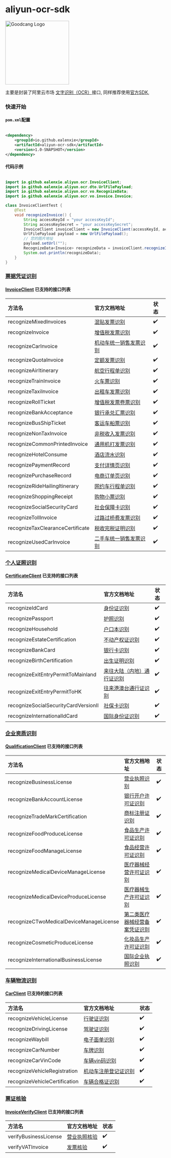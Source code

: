 aliyun-ocr-sdk
===========

<img src="https://img.alicdn.com/tfs/TB13DzOjXP7gK0jSZFjXXc5aXXa-212-48.png" alt="Goodcang Logo" width="200">

主要是封装了阿里云市场 [文字识别（OCR）](https://help.aliyun.com/document_detail/442243.html)接口,
同样推荐使用[官方SDK](https://help.aliyun.com/document_detail/295361.html?spm=a2c4g.294602.0.0.7d6b273fcuQtyU),

### 快速开始

#### `pom.xml`配置

```xml

<dependency>
    <groupId>io.github.ealenxie</groupId>
    <artifactId>aliyun-ocr-sdk</artifactId>
    <version>1.0-SNAPSHOT</version>
</dependency>
```

#### 代码示例

```java

import io.github.ealenxie.aliyun.ocr.InvoiceClient;
import io.github.ealenxie.aliyun.ocr.dto.UrlFilePayload;
import io.github.ealenxie.aliyun.ocr.vo.RecognizeData;
import io.github.ealenxie.aliyun.ocr.vo.invoice.Invoice;

class InvoiceClientTest {
    @Test
    void recognizeInvoice() {
        String accessKeyId = "your accessKeyId";
        String accessKeySecret = "your accessKeySecret";
        InvoiceClient invoiceClient = new InvoiceClient(accessKeyId, accessKeySecret);
        UrlFilePayload payload = new UrlFilePayload();
        // 您的图片地址
        payload.setUrl("");
        RecognizeData<Invoice> recognizeData = invoiceClient.recognizeInvoice(payload);
        System.out.println(recognizeData);
    }
}

```

### [票据凭证识别](https://help.aliyun.com/document_detail/442265.html)

#### [InvoiceClient](https://github.com/EalenXie/sdk-all/blob/main/aliyun-ocr-sdk/src/main/java/io/github/ealenxie/aliyun/ocr/InvoiceClient.java) 已支持的接口列表

| 方法名                              | 官方文档地址                                                             | 状态  |
|:---------------------------------|:-------------------------------------------------------------------|:----|
| recognizeMixedInvoices           | [混贴发票识别](https://help.aliyun.com/document_detail/442266.htm)       | ✔️  |
| recognizeInvoice                 | [增值税发票识别](https://help.aliyun.com/document_detail/442267.htm)      | ✔️  |
| recognizeCarInvoice              | [机动车统一销售发票识别](https://help.aliyun.com/document_detail/442268.html) | ✔️  |
| recognizeQuotaInvoice            | [定额发票识别](https://help.aliyun.com/document_detail/442269.html)      | ✔️  |
| recognizeAirItinerary            | [航空行程单识别](https://help.aliyun.com/document_detail/442270.html)     | ✔️  |
| recognizeTrainInvoice            | [火车票识别](https://help.aliyun.com/document_detail/442271.html)       | ✔️  |
| recognizeTaxiInvoice             | [出租车发票识别](https://help.aliyun.com/document_detail/442272.html)     | ✔️  |
| recognizeRollTicket              | [增值税发票卷票识别](https://help.aliyun.com/document_detail/442273.html)   | ✔️  |
| recognizeBankAcceptance          | [银行承兑汇票识别](https://help.aliyun.com/document_detail/442274.html)    | ✔️  |
| recognizeBusShipTicket           | [客运车船票识别](https://help.aliyun.com/document_detail/442275.html)     | ✔️  |
| recognizeNonTaxInvoice           | [非税收入发票识别](https://help.aliyun.com/document_detail/442276.html)    | ✔️  |
| recognizeCommonPrintedInvoice    | [通用机打发票识别](https://help.aliyun.com/document_detail/442277.html)    | ✔️  |
| recognizeHotelConsume            | [酒店流水识别](https://help.aliyun.com/document_detail/442278.html)      | ✔️  |
| recognizePaymentRecord           | [支付详情页识别](https://help.aliyun.com/document_detail/442279.html)     | ✔️  |
| recognizePurchaseRecord          | [电商订单页识别](https://help.aliyun.com/document_detail/442280.html)     | ✔️  |
| recognizeRideHailingItinerary    | [网约车行程单识别](https://help.aliyun.com/document_detail/442281.html)    | ✔️  |
| recognizeShoppingReceipt         | [购物小票识别](https://help.aliyun.com/document_detail/442282.html)      | ✔️  |
| recognizeSocialSecurityCard      | [社会保障卡识别](https://help.aliyun.com/document_detail/442283.html)     | ✔️  |
| recognizeTollInvoice             | [过路过桥费发票识别](https://help.aliyun.com/document_detail/442284.html)   | ✔️  |
| recognizeTaxClearanceCertificate | [税收完税证明识别](https://help.aliyun.com/document_detail/442285.html)    | ✔️  |
| recognizeUsedCarInvoice          | [二手车统一销售发票识别](https://help.aliyun.com/document_detail/442286.html) | ✔️  |

### [个人证照识别](https://help.aliyun.com/document_detail/442254.html)

#### [CertificateClient](https://github.com/EalenXie/sdk-all/blob/main/aliyun-ocr-sdk/src/main/java/io/github/ealenxie/aliyun/ocr/CertificateClient.java) 已支持的接口列表

| 方法名                                  | 官方文档地址                                                               | 状态  |
|:-------------------------------------|:---------------------------------------------------------------------|:----|
| recognizeIdCard                      | [身份证识别](https://help.aliyun.com/document_detail/442255.htm)          | ✔️  |
| recognizePassport                    | [护照识别](https://help.aliyun.com/document_detail/442256.htm)           | ✔️  |
| recognizeHousehold                   | [户口本识别](https://help.aliyun.com/document_detail/442257.html)         | ✔️  |
| recognizeEstateCertification         | [不动产权证识别](https://help.aliyun.com/document_detail/442258.html)       | ✔️  |
| recognizeBankCard                    | [银行卡识别](https://help.aliyun.com/document_detail/442259.html)         | ✔️  |
| recognizeBirthCertification          | [出生证明识别](https://help.aliyun.com/document_detail/442260.html)        | ✔️  |
| recognizeExitEntryPermitToMainland   | [来往大陆（内地）通行证识别](https://help.aliyun.com/document_detail/442262.html) | ✔️  |
| recognizeExitEntryPermitToHK         | [往来港澳台通行证识别](https://help.aliyun.com/document_detail/442263.html)    | ✔️  |
| recognizeSocialSecurityCardVersionII | [社保卡识别](https://help.aliyun.com/document_detail/442264.html)         | ✔️  |
| recognizeInternationalIdCard         | [国际身份证识别](https://help.aliyun.com/document_detail/455939.html)       | ✔️  |

### [企业资质识别](https://help.aliyun.com/document_detail/442287.html)

#### [QualificationClient](https://github.com/EalenXie/sdk-all/blob/main/aliyun-ocr-sdk/src/main/java/io/github/ealenxie/aliyun/ocr/QualificationClient.java) 已支持的接口列表

| 方法名                                     | 官方文档地址                                                                 | 状态  |
|:----------------------------------------|:-----------------------------------------------------------------------|:----|
| recognizeBusinessLicense                | [营业执照识别](https://help.aliyun.com/document_detail/442288.htm)           | ✔️  |
| recognizeBankAccountLicense             | [银行开户许可证识别](https://help.aliyun.com/document_detail/442289.htm)        | ✔️  |
| recognizeTradeMarkCertification         | [商标注册证识别](https://help.aliyun.com/document_detail/442290.html)         | ✔️  |
| recognizeFoodProduceLicense             | [食品生产许可证识别](https://help.aliyun.com/document_detail/442291.html)       | ✔️  |
| recognizeFoodManageLicense              | [食品经营许可证识别](https://help.aliyun.com/document_detail/442292.html)       | ✔️  |
| recognizeMedicalDeviceManageLicense     | [医疗器械经营许可证识别](https://help.aliyun.com/document_detail/442293.html)     | ✔️  |
| recognizeMedicalDeviceProduceLicense    | [医疗器械生产许可证识别](https://help.aliyun.com/document_detail/442294.html)     | ✔️  |
| recognizeCTwoMedicalDeviceManageLicense | [第二类医疗器械经营备案凭证识别](https://help.aliyun.com/document_detail/442295.html) | ✔️  |
| recognizeCosmeticProduceLicense         | [化妆品生产许可证识别](https://help.aliyun.com/document_detail/442296.html)      | ✔️  |
| recognizeInternationalBusinessLicense   | [国际企业执照识别](https://help.aliyun.com/document_detail/463487.html)        | ✔️  |

### [车辆物流识别](https://help.aliyun.com/document_detail/442297.html)

#### [CarClient](https://github.com/EalenXie/sdk-all/blob/main/aliyun-ocr-sdk/src/main/java/io/github/ealenxie/aliyun/ocr/CarClient.java) 已支持的接口列表

| 方法名                           | 官方文档地址                                                           | 状态  |
|:------------------------------|:-----------------------------------------------------------------|:----|
| recognizeVehicleLicense       | [行驶证识别](https://help.aliyun.com/document_detail/442298.htm)      | ✔️  |
| recognizeDrivingLicense       | [驾驶证识别](https://help.aliyun.com/document_detail/442299.htm)      | ✔️  |
| recognizeWaybill              | [电子面单识别](https://help.aliyun.com/document_detail/442300.htm)     | ✔️  |
| recognizeCarNumber            | [车牌识别](https://help.aliyun.com/document_detail/442301.htm)       | ✔️  |
| recognizeCarVinCode           | [车辆vin码识别](https://help.aliyun.com/document_detail/442302.htm)   | ✔️  |
| recognizeVehicleRegistration  | [机动车注册登记证识别](https://help.aliyun.com/document_detail/442303.htm) | ✔️  |
| recognizeVehicleCertification | [车辆合格证识别](https://help.aliyun.com/document_detail/442304.htm)    | ✔️  |

### [票证核验](https://help.aliyun.com/document_detail/465265.html)

#### [InvoiceVerifyClient](https://github.com/EalenXie/sdk-all/blob/main/aliyun-ocr-sdk/src/main/java/io/github/ealenxie/aliyun/ocr/InvoiceVerifyClient.java) 已支持的接口列表

| 方法名                   | 官方文档地址                                                       | 状态  |
|:----------------------|:-------------------------------------------------------------|:----|
| verifyBusinessLicense | [营业执照核验](https://help.aliyun.com/document_detail/465204.htm) | ✔️  |
| verifyVATInvoice      | [发票核验](https://help.aliyun.com/document_detail/465205.htm)   | ✔️  |

